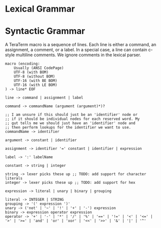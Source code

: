 # Lexical Grammar

# Syntactic Grammar

A TeraTerm macro is a sequence of lines. Each line is either a command, an assignment, a comment, or a label. In a
special case, a line can contain c-style multiline comments. We ignore comments in the lexical parser.

```ebnf
macro (encoding:
    Usually (ANSI CodePage)
    UTF-8 (with BOM)
    UTF-8 (without BOM)
    UTF-16 (with BE BOM)
    UTF-16 (with LE BOM)
) -> line* EOF

line -> command | assignment | label

command -> commandName (argument (argument)*)?

;; I am unsure if this should just be an 'identifier' node or
;; if it should be individual nodes for each reserved word. My
;; gut tells me we should just have an 'identifier' node and
;; then perform lookups for the identifier we want to use.
commandName -> identifier

argument -> constant | identifier

assignment -> identifier '=' constant | identifier | expression

label -> ':' labelName 

constant -> string | integer

string -> lexer picks these up ;; TODO: add support for character literals
integer -> lexer picks these up ;; TODO: add support for hex

expression -> literal | unary | binary | grouping

literal -> INTEGER | STRING
grouping -> '(' expression ')'
unary -> ('not' | '~' | '!' | '+' | '-') expression
binary -> expression operator expression
operator -> '+' | '-' | '*' | '/' | '%' | '==' | '!=' | '<' | '<=' | '>' | '>=' | 'and' | 'or' | 'xor' | '<<' | '>>' | '&' | '|' | '^'
```
